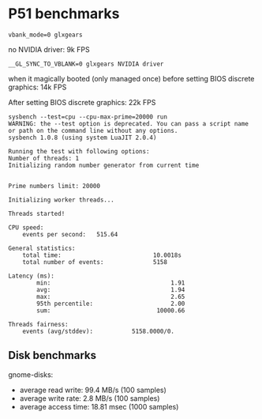 # P51 benchmarks

    vbank_mode=0 glxgears

no NVIDIA driver: 9k FPS

    __GL_SYNC_TO_VBLANK=0 glxgears NVIDIA driver

when it magically booted (only managed once) before setting BIOS discrete graphics: 14k FPS

After setting BIOS discrete graphics: 22k FPS

    sysbench --test=cpu --cpu-max-prime=20000 run
    WARNING: the --test option is deprecated. You can pass a script name or path on the command line without any options.
    sysbench 1.0.8 (using system LuaJIT 2.0.4)

    Running the test with following options:
    Number of threads: 1
    Initializing random number generator from current time


    Prime numbers limit: 20000

    Initializing worker threads...

    Threads started!

    CPU speed:
        events per second:   515.64

    General statistics:
        total time:                          10.0018s
        total number of events:              5158

    Latency (ms):
            min:                                  1.91
            avg:                                  1.94
            max:                                  2.65
            95th percentile:                      2.00
            sum:                              10000.66

    Threads fairness:
        events (avg/stddev):           5158.0000/0.

## Disk benchmarks

gnome-disks:

- average read write: 99.4 MB/s (100 samples)
- average write rate: 2.8 MB/s (100 samples)
- average access time: 18.81 msec (1000 samples)
